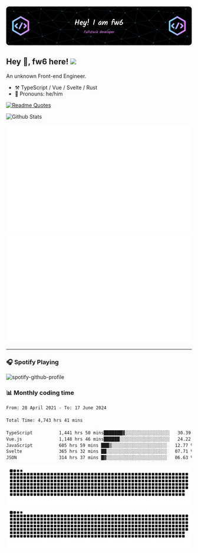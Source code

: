 ![Header](github-header-image.png)

## Hey 👋, fw6 here! <img src="https://github.githubassets.com/images/mona-whisper.gif" height="24" />


An unknown Front-end Engineer.

-   :hammer_and_pick: TypeScript / Vue / Svelte / Rust
-   :man: Pronouns: he/him


[![Readme Quotes](https://quotes-github-readme.vercel.app/api?type=horizontal&theme=algolia)](https://github.com/piyushsuthar/github-readme-quotes)



![Github Stats](https://github-readme-stats.vercel.app/api?username=fw6&bg_color=30,e96443,904e95&title_color=fff&text_color=fff)

![](https://raw.githubusercontent.com/fw6/github-stats-transparent/output/generated/overview.svg)
![](https://raw.githubusercontent.com/fw6/github-stats-transparent/output/generated/languages.svg)


---

### 🎧 Spotify Playing

<!-- ![spotify-github-profile](/img/default.svg) -->

![spotify-github-profile](https://spotify-github-profile.vercel.app/api/view.svg?uid=r6wn4hdvypv0lkzyrj0e0pjct&cover_image=true&theme=default&show_offline=true&background_color=9a10ad&interchange=true&bar_color_cover=true)



### :bar_chart: Monthly coding time 

<!--START_SECTION:waka-->

```txt
From: 28 April 2021 - To: 17 June 2024

Total Time: 4,743 hrs 41 mins

TypeScript          1,441 hrs 50 mins███████▓░░░░░░░░░░░░░░░░░   30.39 %
Vue.js              1,148 hrs 46 mins██████░░░░░░░░░░░░░░░░░░░   24.22 %
JavaScript          605 hrs 59 mins ███▒░░░░░░░░░░░░░░░░░░░░░   12.77 %
Svelte              365 hrs 32 mins ██░░░░░░░░░░░░░░░░░░░░░░░   07.71 %
JSON                314 hrs 37 mins █▓░░░░░░░░░░░░░░░░░░░░░░░   06.63 %
```

<!--END_SECTION:waka-->




![github contribution grid snake animation](https://raw.githubusercontent.com/platane/platane/output/github-contribution-grid-snake-dark.svg#gh-dark-mode-only)![github contribution grid snake animation](https://raw.githubusercontent.com/platane/platane/output/github-contribution-grid-snake.svg#gh-light-mode-only)

